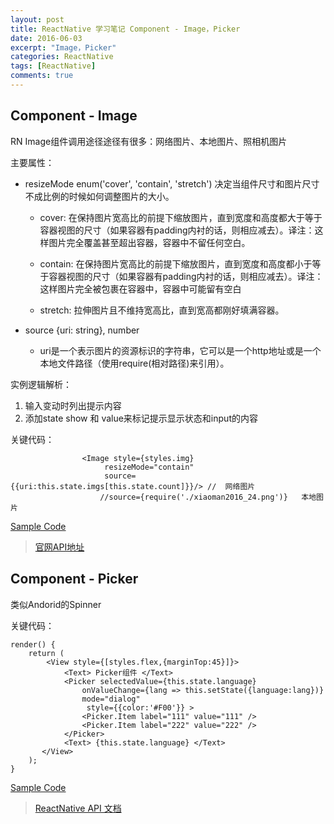 ```yaml
---
layout: post
title: ReactNative 学习笔记 Component - Image，Picker
date: 2016-06-03
excerpt: "Image，Picker"
categories: ReactNative
tags: [ReactNative]
comments: true
---
```


## Component - Image

RN Image组件调用途径途径有很多：网络图片、本地图片、照相机图片

主要属性：

- resizeMode enum('cover', 'contain', 'stretch') 决定当组件尺寸和图片尺寸不成比例的时候如何调整图片的大小。

    - cover: 在保持图片宽高比的前提下缩放图片，直到宽度和高度都大于等于容器视图的尺寸（如果容器有padding内衬的话，则相应减去）。译注：这样图片完全覆盖甚至超出容器，容器中不留任何空白。

    - contain: 在保持图片宽高比的前提下缩放图片，直到宽度和高度都小于等于容器视图的尺寸（如果容器有padding内衬的话，则相应减去）。译注：这样图片完全被包裹在容器中，容器中可能留有空白

    - stretch: 拉伸图片且不维持宽高比，直到宽高都刚好填满容器。

- source {uri: string}, number 

    - uri是一个表示图片的资源标识的字符串，它可以是一个http地址或是一个本地文件路径（使用require(相对路径)来引用）。


实例逻辑解析：

1. 输入变动时列出提示内容
2. 添加state show 和 value来标记提示显示状态和input的内容

关键代码：

                    <Image style={styles.img}
                         resizeMode="contain"
                         source={{uri:this.state.imgs[this.state.count]}}/> //  网络图片
                        //source={require('./xiaoman2016_24.png')}   本地图片
    

[Sample Code](https://github.com/vivianking6855/ReactNativeProject/blob/rncomponent/TwoReactNative/app/ImageLesson.js)

> [官网API地址](http://reactnative.cn/docs/0.26/textinput.html#content)



## Component - Picker

类似Andorid的Spinner

关键代码：

    render() {
        return (
            <View style={[styles.flex,{marginTop:45}]}>
                <Text> Picker组件 </Text>
                <Picker selectedValue={this.state.language}
                    onValueChange={lang => this.setState({language:lang})}
                    mode="dialog"
                     style={{color:'#F00'}} >
                    <Picker.Item label="111" value="111" />
                    <Picker.Item label="222" value="222" />
                </Picker>
                <Text> {this.state.language} </Text>
           </View>
        );
    }

[Sample Code](https://github.com/vivianking6855/ReactNativeProject/blob/rncomponent/TwoReactNative/app/PickerLesson.js)


> [ReactNative API 文档](http://reactnative.cn/docs/0.26/getting-started.html)
